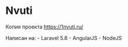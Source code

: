 # Nvuti

Копия проекта https://1nvuti.ru/

Написан на: 
    - Laravel 5.8
    - AngularJS
    - NodeJS
